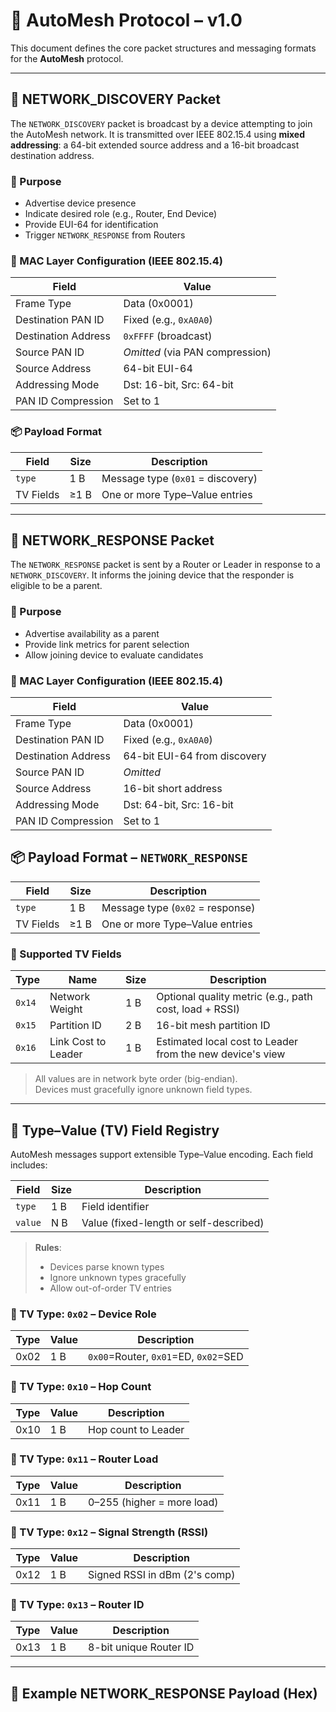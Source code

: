 # 📡 AutoMesh Protocol – v1.0

This document defines the core packet structures and messaging formats for the **AutoMesh** protocol.

---

## 📡 NETWORK_DISCOVERY Packet

The `NETWORK_DISCOVERY` packet is broadcast by a device attempting to join the AutoMesh network. It is transmitted over IEEE 802.15.4 using **mixed addressing**: a 64-bit extended source address and a 16-bit broadcast destination address.

### 🧠 Purpose

- Advertise device presence
- Indicate desired role (e.g., Router, End Device)
- Provide EUI-64 for identification
- Trigger `NETWORK_RESPONSE` from Routers

### 🔧 MAC Layer Configuration (IEEE 802.15.4)

| Field                 | Value                          |
|-----------------------|--------------------------------|
| Frame Type            | Data (0x0001)                  |
| Destination PAN ID    | Fixed (e.g., `0xA0A0`)         |
| Destination Address   | `0xFFFF` (broadcast)           |
| Source PAN ID         | _Omitted_ (via PAN compression)|
| Source Address        | 64-bit EUI-64                  |
| Addressing Mode       | Dst: 16-bit, Src: 64-bit       |
| PAN ID Compression    | Set to 1                       |

### 📦 Payload Format

| Field         | Size | Description                          |
|---------------|------|--------------------------------------|
| `type`        | 1 B  | Message type (`0x01` = discovery)    |
| TV Fields     | ≥1 B | One or more Type–Value entries       

---

## 📡 NETWORK_RESPONSE Packet

The `NETWORK_RESPONSE` packet is sent by a Router or Leader in response to a `NETWORK_DISCOVERY`. It informs the joining device that the responder is eligible to be a parent.

### 🧠 Purpose

- Advertise availability as a parent  
- Provide link metrics for parent selection  
- Allow joining device to evaluate candidates  

### 🔧 MAC Layer Configuration (IEEE 802.15.4)

| Field                 | Value                           |
|-----------------------|---------------------------------|
| Frame Type            | Data (0x0001)                   |
| Destination PAN ID    | Fixed (e.g., `0xA0A0`)          |
| Destination Address   | 64-bit EUI-64 from discovery    |
| Source PAN ID         | _Omitted_                       |
| Source Address        | 16-bit short address            |
| Addressing Mode       | Dst: 64-bit, Src: 16-bit        |
| PAN ID Compression    | Set to 1                        |

## 📦 Payload Format – `NETWORK_RESPONSE`

| Field         | Size | Description                              |
|---------------|------|------------------------------------------|
| `type`        | 1 B  | Message type (`0x02` = response)         |
| TV Fields     | ≥1 B | One or more Type–Value entries           |

### 📘 Supported TV Fields

| Type   | Name                  | Size | Description                                                  |
|--------|-----------------------|------|--------------------------------------------------------------|
| `0x14` | Network Weight        | 1 B  | Optional quality metric (e.g., path cost, load + RSSI)       |
| `0x15` | Partition ID          | 2 B  | 16-bit mesh partition ID                                     |
| `0x16` | Link Cost to Leader   | 1 B  | Estimated local cost to Leader from the new device's view    |

> All values are in network byte order (big-endian).  
> Devices must gracefully ignore unknown field types.


---

## 🧩 Type–Value (TV) Field Registry

AutoMesh messages support extensible Type–Value encoding. Each field includes:

| Field     | Size  | Description                          |
|-----------|-------|--------------------------------------|
| `type`    | 1 B   | Field identifier                     |
| `value`   | N B   | Value (fixed-length or self-described)|

> **Rules**:
> - Devices parse known types
> - Ignore unknown types gracefully
> - Allow out-of-order TV entries

### 📘 TV Type: `0x02` – Device Role

| Type | Value | Description                     |
|------|-------|---------------------------------|
| 0x02 | 1 B   | `0x00`=Router, `0x01`=ED, `0x02`=SED |

### 📘 TV Type: `0x10` – Hop Count

| Type | Value | Description                     |
|------|-------|---------------------------------|
| 0x10 | 1 B   | Hop count to Leader             |

### 📘 TV Type: `0x11` – Router Load

| Type | Value | Description                     |
|------|-------|---------------------------------|
| 0x11 | 1 B   | 0–255 (higher = more load)      |

### 📘 TV Type: `0x12` – Signal Strength (RSSI)

| Type | Value | Description                     |
|------|-------|---------------------------------|
| 0x12 | 1 B   | Signed RSSI in dBm (2's comp)   |

### 📘 TV Type: `0x13` – Router ID

| Type | Value | Description                     |
|------|-------|---------------------------------|
| 0x13 | 1 B   | 8-bit unique Router ID          |

---

## 🧪 Example NETWORK_RESPONSE Payload (Hex)

